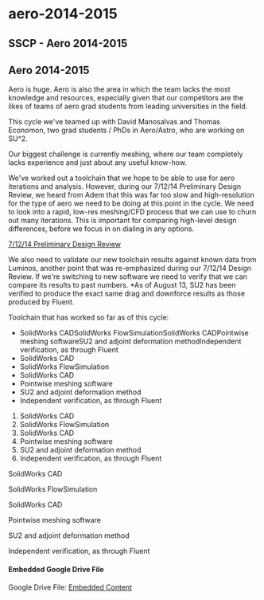 # aero-2014-2015

## SSCP - Aero 2014-2015

## Aero 2014-2015

Aero is huge. Aero is also the area in which the team lacks the most knowledge and resources, especially given that our competitors are the likes of teams of aero grad students from leading universities in the field.

This cycle we've teamed up with David Manosalvas and Thomas Economon, two grad students / PhDs in Aero/Astro, who are working on SU^2.&#x20;

Our biggest challenge is currently meshing, where our team completely lacks experience and just about any useful know-how.

We've worked out a toolchain that we hope to be able to use for aero iterations and analysis. However, during our 7/12/14 Preliminary Design Review, we heard from Adem that this was far too slow and high-resolution for the type of aero we need to be doing at this point in the cycle. We need to look into a rapid, low-res meshing/CFD process that we can use to churn out many iterations. This is important for comparing high-level design differences, before we focus in on dialing in any options.

[7/12/14 Preliminary Design Review](../../../../../stanford.edu/testduplicationsscp/home/sscp-2014-2015/alumni-design-reviews-2014-2015/sunwhale-alumni-pdr-71214/)

We also need to validate our new toolchain results against known data from Luminos, another point that was re-emphasized during our 7/12/14 Design Review. If we're switching to new software we need to verify that we can compare its results to past numbers. \*As of August 13, SU2 has been verified to produce the exact same drag and downforce results as those produced by Fluent.&#x20;

Toolchain that has worked so far as of this cycle:

* SolidWorks CADSolidWorks FlowSimulationSolidWorks CADPointwise meshing softwareSU2 and adjoint deformation methodIndependent verification, as through Fluent
* SolidWorks CAD
* SolidWorks FlowSimulation
* SolidWorks CAD
* Pointwise meshing software
* SU2 and adjoint deformation method
* Independent verification, as through Fluent

1. SolidWorks CAD
2. SolidWorks FlowSimulation
3. SolidWorks CAD
4. Pointwise meshing software
5. SU2 and adjoint deformation method
6. Independent verification, as through Fluent

SolidWorks CAD

SolidWorks FlowSimulation

SolidWorks CAD

Pointwise meshing software

SU2 and adjoint deformation method

Independent verification, as through Fluent

#### Embedded Google Drive File

Google Drive File: [Embedded Content](https://drive.google.com/embeddedfolderview?id=1rgbZrpoIGFmM-ywO7oyAwFRxY5jVGg_N#list)
